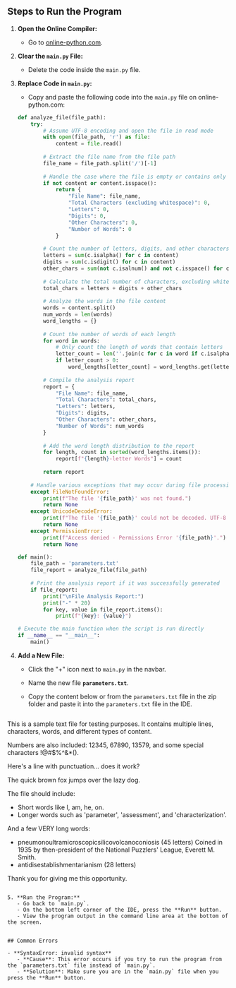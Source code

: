 ## Steps to Run the Program

1. **Open the Online Compiler:**
   - Go to [online-python.com](https://online-python.com).

2. **Clear the `main.py` File:**
   - Delete the code inside the `main.py` file.

3. **Replace Code in `main.py`:**
   - Copy and paste the following code into the `main.py` file on online-python.com:

   ```python
   def analyze_file(file_path):
       try:
           # Assume UTF-8 encoding and open the file in read mode
           with open(file_path, 'r') as file:
               content = file.read()
           
           # Extract the file name from the file path
           file_name = file_path.split('/')[-1]
           
           # Handle the case where the file is empty or contains only whitespace
           if not content or content.isspace():
               return {
                   "File Name": file_name,
                   "Total Characters (excluding whitespace)": 0,
                   "Letters": 0,
                   "Digits": 0,
                   "Other Characters": 0,
                   "Number of Words": 0
               }
           
           # Count the number of letters, digits, and other characters
           letters = sum(c.isalpha() for c in content)
           digits = sum(c.isdigit() for c in content)
           other_chars = sum(not c.isalnum() and not c.isspace() for c in content)
           
           # Calculate the total number of characters, excluding whitespace
           total_chars = letters + digits + other_chars
           
           # Analyze the words in the file content
           words = content.split()
           num_words = len(words)
           word_lengths = {}
           
           # Count the number of words of each length
           for word in words:
               # Only count the length of words that contain letters
               letter_count = len(''.join(c for c in word if c.isalpha()))
               if letter_count > 0:
                   word_lengths[letter_count] = word_lengths.get(letter_count, 0) + 1
           
           # Compile the analysis report
           report = {
               "File Name": file_name,
               "Total Characters": total_chars,
               "Letters": letters,
               "Digits": digits,
               "Other Characters": other_chars,
               "Number of Words": num_words
           }
           
           # Add the word length distribution to the report
           for length, count in sorted(word_lengths.items()):
               report[f"{length}-letter Words"] = count
           
           return report
       
       # Handle various exceptions that may occur during file processing
       except FileNotFoundError:
           print(f"The file '{file_path}' was not found.")
           return None
       except UnicodeDecodeError:
           print(f"The file '{file_path}' could not be decoded. UTF-8 expected")
           return None
       except PermissionError:
           print(f"Access denied - Permissions Error '{file_path}'.")
           return None

   def main():
       file_path = 'parameters.txt'
       file_report = analyze_file(file_path)
       
       # Print the analysis report if it was successfully generated
       if file_report:
           print("\nFile Analysis Report:")
           print("-" * 20)
           for key, value in file_report.items():
               print(f"{key}: {value}")

   # Execute the main function when the script is run directly
   if __name__ == "__main__":
       main()
    ```

4. **Add a New File:**
   - Click the "+" icon next to `main.py` in the navbar.
   - Name the new file **`parameters.txt`**.
   - Copy the content below or from the `parameters.txt` file in the zip folder and paste it into the `parameters.txt` file in the IDE.

        ```txt
This is a sample text file for testing purposes.
It contains multiple lines, characters, words, and different types of content.

Numbers are also included: 12345, 67890, 13579, and some special characters !@#$%^&*().

Here's a line with punctuation... does it work?

The quick brown fox jumps over the lazy dog.

The file should include:
- Short words like I, am, he, on.
- Longer words such as 'parameter', 'assessment', and 'characterization'.

And a few VERY long words:
- pneumonoultramicroscopicsilicovolcanoconiosis (45 letters)
	Coined in 1935 by then-president of the National Puzzlers' League, Everett M. Smith.
- antidisestablishmentarianism (28 letters)

Thank you for giving me this opportunity.
```

5. **Run the Program:**
   - Go back to `main.py`.
   - On the bottom left corner of the IDE, press the **Run** button.
   - View the program output in the command line area at the bottom of the screen.
  

## Common Errors

- **SyntaxError: invalid syntax**
   - **Cause**: This error occurs if you try to run the program from the `parameters.txt` file instead of `main.py`.
   - **Solution**: Make sure you are in the `main.py` file when you press the **Run** button.

